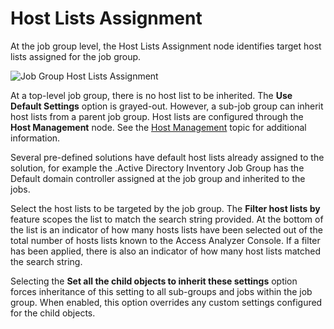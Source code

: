 # Host Lists Assignment

At the job group level, the Host Lists Assignment node identifies target host lists assigned for the
job group.

![Job Group Host Lists Assignment](/img/product_docs/accessanalyzer/12.0/admin/jobs/group/hostlistassignment.webp)

At a top-level job group, there is no host list to be inherited. The **Use Default Settings** option
is grayed-out. However, a sub-job group can inherit host lists from a parent job group. Host lists
are configured through the **Host Management** node. See the
[Host Management](/docs/accessanalyzer/12.0/admin/hostmanagement/overview.md) topic for additional information.

Several pre-defined solutions have default host lists already assigned to the solution, for example
the .Active Directory Inventory Job Group has the Default domain controller assigned at the job
group and inherited to the jobs.

Select the host lists to be targeted by the job group. The **Filter host lists by** feature scopes
the list to match the search string provided. At the bottom of the list is an indicator of how many
hosts lists have been selected out of the total number of hosts lists known to the Access Analyzer
Console. If a filter has been applied, there is also an indicator of how many host lists matched the
search string.

Selecting the **Set all the child objects to inherit these settings** option forces inheritance of
this setting to all sub-groups and jobs within the job group. When enabled, this option overrides
any custom settings configured for the child objects.
